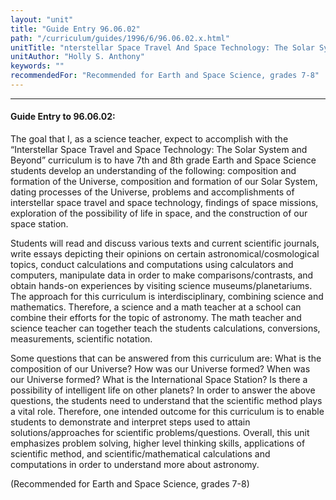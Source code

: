 ```yaml
---
layout: "unit"
title: "Guide Entry 96.06.02"
path: "/curriculum/guides/1996/6/96.06.02.x.html"
unitTitle: "nterstellar Space Travel And Space Technology: The Solar System And Beyond"
unitAuthor: "Holly S. Anthony"
keywords: ""
recommendedFor: "Recommended for Earth and Space Science, grades 7-8"
---
```

<body>
<hr/>
<h4>
Guide Entry to 96.06.02:
</h4>
The goal that I, as a science teacher, expect to accomplish with the “Interstellar Space Travel and Space Technology: The Solar System and Beyond” curriculum is to have 7th and 8th grade Earth and Space Science students develop an understanding of the following: composition and formation of the Universe, composition and formation of our Solar System, dating processes of the Universe, problems and accomplishments of interstellar space travel and space technology, findings of space missions, exploration of the possibility of life in space, and the construction of our space station.
<p>
Students will read and discuss various texts and current scientific journals, write essays depicting their opinions on certain astronomical/cosmological topics, conduct calculations and computations using calculators and computers, manipulate data in order to make comparisons/contrasts, and obtain hands-on experiences by visiting science museums/planetariums. The approach for this curriculum is interdisciplinary, combining science and mathematics. Therefore, a science and a math teacher at a school can combine their efforts for the topic of astronomy. The math teacher and science teacher can together teach the students calculations, conversions, measurements, scientific notation.
</p>
<p>
Some questions that can be answered from this curriculum are: What is the composition of our Universe? How was our Universe formed? When was our Universe formed? What is the International Space Station? Is there a possibility of intelligent life on other planets? In order to answer the above questions, the students need to understand that the scientific method plays a vital role. Therefore, one intended outcome for this curriculum is to enable students to demonstrate and interpret steps used to attain solutions/approaches for scientific problems/questions. Overall, this unit emphasizes problem solving, higher level thinking skills, applications of scientific method, and scientific/mathematical calculations and computations in order to understand more about astronomy.
</p>
<p>
(Recommended for Earth and Space Science, grades 7-8)
</p>
</body>